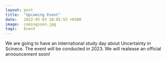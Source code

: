 ```yaml
---
layout: post
title:  "Upcoming Event"
date:   2022-05-03 18:05:55 +0300
image:  comingsoon.jpg
tags:   Event
---
```

We are going to have an international study day about Uncertainty in Scinece. The event will be conducted in 2023. We will realease an official announcement soon!
